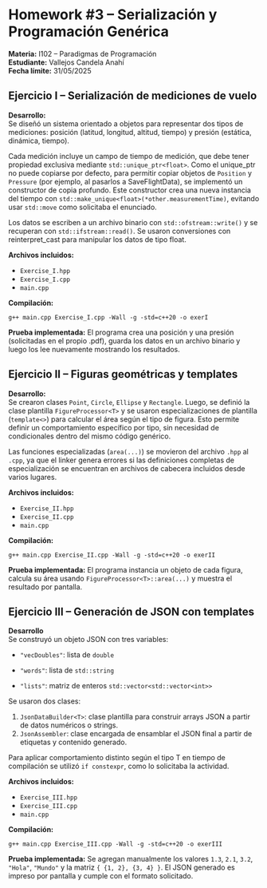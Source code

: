 # Homework #3 – Serialización y Programación Genérica
**Materia:** I102 – Paradigmas de Programación  
**Estudiante:** Vallejos Candela Anahí  
**Fecha límite:** 31/05/2025

## Ejercicio I – Serialización de mediciones de vuelo

**Desarrollo:**  
Se diseñó un sistema orientado a objetos para representar dos tipos de mediciones: posición (latitud, longitud, altitud, tiempo) y presión (estática, dinámica, tiempo).

Cada medición incluye un campo de tiempo de medición, que debe tener propiedad exclusiva mediante `std::unique_ptr<float>`.
Como el unique_ptr no puede copiarse por defecto, para permitir copiar objetos de `Position` y `Pressure` (por ejemplo, al pasarlos a SaveFlightData), se implementó un constructor de copia profundo.
Este constructor crea una nueva instancia del tiempo con `std::make_unique<float>(*other.measurementTime)`, evitando usar `std::move` como solicitaba el enunciado.

Los datos se escriben a un archivo binario con `std::ofstream::write()` y se recuperan con `std::ifstream::read()`. Se usaron conversiones con reinterpret_cast para manipular los datos de tipo float.

**Archivos incluidos:**

- `Exercise_I.hpp`
- `Exercise_I.cpp`
- `main.cpp`

**Compilación:**

```
g++ main.cpp Exercise_I.cpp -Wall -g -std=c++20 -o exerI
```

**Prueba implementada:**
El programa crea una posición y una presión (solicitadas en el propio .pdf), guarda los datos en un archivo binario y luego los lee nuevamente mostrando los resultados.

## Ejercicio II – Figuras geométricas y templates

**Desarrollo:**  
Se crearon clases `Point`, `Circle`, `Ellipse` y `Rectangle`. Luego, se definió la clase plantilla `FigureProcessor<T>` y se usaron especializaciones de plantilla (`template<>`) para calcular el área según el tipo de figura.
Esto permite definir un comportamiento específico por tipo, sin necesidad de condicionales dentro del mismo código genérico.

Las funciones especializadas (`area(...)`) se movieron del archivo `.hpp` al `.cpp`, ya que el linker genera errores si las definiciones completas de especialización se encuentran en archivos de cabecera incluidos desde varios lugares.

**Archivos incluidos:**

- `Exercise_II.hpp`
- `Exercise_II.cpp`
- `main.cpp`

**Compilación:**

```
g++ main.cpp Exercise_II.cpp -Wall -g -std=c++20 -o exerII
```

**Prueba implementada:**
El programa instancia un objeto de cada figura, calcula su área usando `FigureProcessor<T>::area(...)` y muestra el resultado por pantalla.

## Ejercicio III – Generación de JSON con templates

**Desarrollo**  
Se construyó un objeto JSON con tres variables:

- `"vecDoubles"`: lista de `double`

- `"words"`: lista de `std::string`

- `"lists"`: matriz de enteros `std::vector<std::vector<int>>`

Se usaron dos clases:
1) `JsonDataBuilder<T>`: clase plantilla para construir arrays JSON a partir de datos numéricos o strings.
2) `JsonAssembler`: clase encargada de ensamblar el JSON final a partir de etiquetas y contenido generado.

Para aplicar comportamiento distinto según el tipo T en tiempo de compilación se utilizó `if constexpr`, como lo solicitaba la actividad.

**Archivos incluidos:**

- `Exercise_III.hpp`
- `Exercise_III.cpp`
- `main.cpp`

**Compilación:**

```
g++ main.cpp Exercise_III.cpp -Wall -g -std=c++20 -o exerIII
```

**Prueba implementada:**
Se agregan manualmente los valores `1.3`, `2.1`, `3.2`, `"Hola"`, `"Mundo"` y la matriz `{ {1, 2}, {3, 4} }`. El JSON generado es impreso por pantalla y cumple con el formato solicitado.
